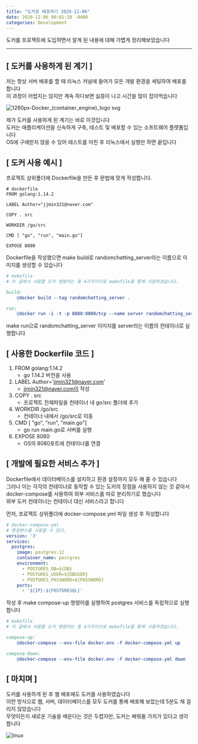 ```yaml
---
title: "도커로 배포하기 2020-12-06"
date: 2020-12-06 00:01:28 -0400
categories: Development
---
```

도커를 프로젝트에 도입하면서 알게 된 내용에 대해 가볍게 정리해보았습니다
<hr>

## [ 도커를 사용하게 된 계기 ]
저는 항상 서버 배포를 할 때 리눅스 커널에 들어가 모든 개발 환경을 세팅하여 배포를 합니다<br>
이 과정이 어렵지는 않지만 계속 하다보면 싫증이 나고 시간을 많이 잡아먹습니다

![1280px-Docker_(container_engine)_logo svg](https://user-images.githubusercontent.com/52072077/101272368-f0f04180-37ce-11eb-876b-704250fa9cc2.png)

제가 도커를 사용하게 된 계기는 바로 이것입니다<br>
도커는 애플리케이션을 신속하게 구축, 테스트 및 배포할 수 있는 소프트웨어 플랫폼입니다<br>
OS에 구애받지 않을 수 있어 테스트를 마친 후 리눅스에서 실행만 하면 끝입니다

## [ 도커 사용 예시 ]
프로젝트 상위폴더에 Dockerfile을 만든 후 문법에 맞게 작성합니다. 

```docker
# dockerfile 
FROM golang:1.14.2

LABEL Author="jjmin321@naver.com"

COPY . src

WORKDIR /go/src

CMD [ "go", "run", "main.go"]

EXPOSE 8080
```
Dockerfile을 작성했으면 make build로 randomchatting_server라는 이름으로 이미지를 생성할 수 있습니다

```makefile
# makefile
# 이 글에서 사용할 도커 명령어는 총 4가지이므로 makefile을 통해 사용하겠습니다.

build:
	@docker build --tag randomchatting_server .

run:
	@docker run -i -t -p 8080:8080/tcp --name server randomchatting_server
```

make run으로 randomchatting_server 이미지를 server라는 이름의 컨테이너로 실행합니다

## [ 사용한 Dockerfile 코드 ] 
1. FROM golang:1.14.2
    - go 1.14.2 버전을 사용
2. LABEL Author='jjmin321@naver.com'
    - jjmin321@naver.com이 작성
3. COPY . src
    - 프로젝트 전체파일을 컨테이너 내 go/src 폴더에 추가
4. WORKDIR /go/src
    - 컨테이너 내에서 /go/src로 이동
5. CMD [ "go", "run", "main.go"]
    - go run main.go로 서버를 실행 
6. EXPOSE 8080
    - OS의 8080포트에 컨테이너를 연결

## [ 개발에 필요한 서비스 추가 ]

Dockerfile에서 데이터베이스를 설치하고 환경 설정까지 모두 해 줄 수 있습니다<br>
그러나 이는 각각의 컨테이너로 동작할 수 있는 도커의 장점을 사용하지 않는 것 같아서 docker-compose를 사용하여 외부 서비스를 따로 분리하기로 했습니다<br>
외부 도커 컨테이너는 컨테이너 대신 서비스라고 합니다<br>

먼저, 프로젝트 상위폴더에 docker-compose.yml 파일 생성 후 작성합니다 

```yml
# docker-compose.yml
# 환경변수를 사용할 수 있다.
version: '3'
services: 
  postgres:
    image: postgres:12
    container_name: postgres
    environment: 
      - POSTGRES_DB=${DB}
      - POSTGRES_USER=${DBUSER}
      - POSTGRES_PASSWORD=${PASSWORD}
    ports:
      - '${IP}:${POSTGRESQL}'
```

작성 후 make compose-up 명령어를 실행하여 postgres 서비스를 독립적으로 실행합니다

```makefile
# makefile
# 이 글에서 사용할 도커 명령어는 총 4가지이므로 makefile을 통해 사용하겠습니다.

compose-up:
	@docker-compose --env-file docker.env -f docker-compose.yml up

compose-down:
	@docker-compose --env-file docker.env -f docker-compose.yml down
```

## [ 마치며 ]
도커를 사용하게 된 후 웹 배포에도 도커를 사용하였습니다<br>
이런 방식으로 웹, 서버, 데이터베이스를 모두 도커를 통해 배포해 보았는데 5분도 채 걸리지 않았습니다<br>
무엇이든지 새로운 기술을 배운다는 것은 두렵지만, 도커는 배워둘 가치가 있다고 생각합니다<br>

![linux](https://user-images.githubusercontent.com/52072077/101272866-97d6dc80-37d3-11eb-9fa4-ed592f4c96ab.png)

